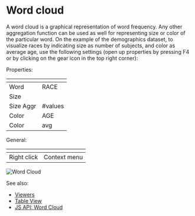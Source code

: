 <!-- TITLE: Word Cloud -->
<!-- SUBTITLE: -->

# Word cloud

A word cloud is a graphical representation of word frequency. Any other aggregation function can be
used as well for representing size or color of the particular word. On the example of the
demographics dataset, to visualize races by indicating size as number of subjects, and color as
average age, use the following settings (open up properties by pressing F4 or by clicking on the
gear icon in the top right corner):

Properties:

| []()      |         |
|-----------|---------|
| Word      | RACE    |
| Size      |         |
| Size Aggr | #values |
| Color     | AGE     |
| Color     | avg     |

General:

| []()                  |                 |
|-----------------------|-----------------|
| Right click           | Context menu    |


![Word Cloud](../../uploads/viewers/word-cloud.png "Word Cloud")

See also: 
  
  * [Viewers](../viewers.md)
  * [Table View](../../overview/table-view.md)
  * [JS API: Word Cloud](https://public.datagrok.ai/js/samples/ui/viewers/word-cloud)
